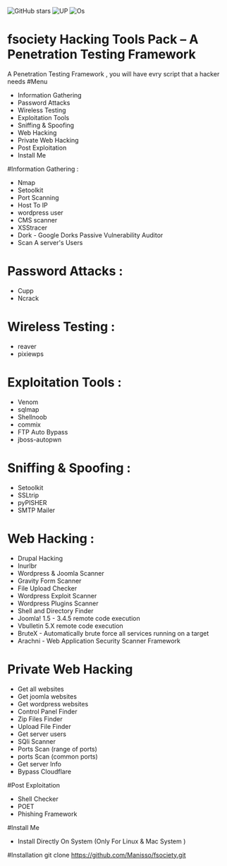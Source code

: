 ![GitHub stars](https://img.shields.io/redmine/plugin/stars/redmine_xlsx_format_issue_exporter.svg) ![UP](https://img.shields.io/uptimerobot/status/m778918918-3e92c097147760ee39d02d36.svg) ![Os](https://img.shields.io/badge/Os-Linux%20%7C%20OSX%20%7C%20Windows%20%7C%20Android-green.svg)

# fsociety Hacking Tools Pack – A Penetration Testing Framework
A Penetration Testing Framework , you will have evry script that a hacker needs
#Menu
+ Information Gathering
+ Password Attacks
+ Wireless Testing
+ Exploitation Tools
+ Sniffing & Spoofing
+ Web Hacking 
+ Private Web Hacking
+ Post Exploitation
+ Install Me

#Information Gathering : 
+ Nmap 
+ Setoolkit
+ Port Scanning
+ Host To IP
+ wordpress user
+ CMS scanner
+ XSStracer
+ Dork - Google Dorks Passive Vulnerability Auditor 
+ Scan A server's Users 

# Password Attacks : 
+ Cupp 
+ Ncrack

# Wireless Testing : 
+ reaver 
+ pixiewps

# Exploitation Tools : 
+ Venom
+ sqlmap
+ Shellnoob
+ commix
+ FTP Auto Bypass
+ jboss-autopwn

# Sniffing & Spoofing : 
+ Setoolkit 
+ SSLtrip
+ pyPISHER
+ SMTP Mailer

# Web Hacking : 
+ Drupal Hacking 
+ Inurlbr
+ Wordpress & Joomla Scanner
+ Gravity Form Scanner
+ File Upload Checker
+ Wordpress Exploit Scanner
+ Wordpress Plugins Scanner
+ Shell and Directory Finder
+ Joomla! 1.5 - 3.4.5 remote code execution
+ Vbulletin 5.X remote code execution
+ BruteX - Automatically brute force all services running on a target
+ Arachni - Web Application Security Scanner Framework 

# Private Web Hacking
+ Get all websites
+ Get joomla websites
+ Get wordpress websites
+ Control Panel Finder
+ Zip Files Finder
+ Upload File Finder
+ Get server users
+ SQli Scanner
+ Ports Scan (range of ports)
+ ports Scan (common ports)
+ Get server Info
+ Bypass Cloudflare


#Post Exploitation
+ Shell Checker
+ POET
+ Phishing Framework

#Install Me
+ Install Directly On System (Only For Linux & Mac System )
 
#Installation
git clone https://github.com/Manisso/fsociety.git
